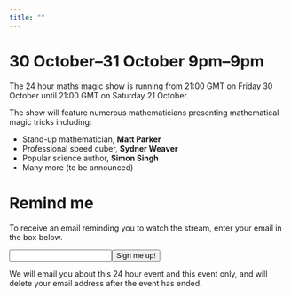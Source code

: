 ```yaml
---
title: ""
---
```


30 October&ndash;31 October 9pm&ndash;9pm
=========================================

The 24 hour maths magic show is running
from 21:00 GMT on Friday 30 October until 21:00 GMT on Saturday 21 October.

The show will feature numerous mathematicians presenting mathematical magic tricks including:

- Stand-up mathematician, <strong>Matt Parker</strong>
- Professional speed cuber, <strong>Sydner Weaver</strong>
- Popular science author, <strong>Simon Singh</strong>
- Many more (to be announced)


Remind me
=========

To receive an email reminding you to watch the stream, enter your email in the box below.

<form method='get' action='https://mscroggs.co.uk/24hr.php'>
<input type='text' id='email' name='email'><input type='submit' value='Sign me up!'>
</form>

We will email you about this 24 hour event and this event only, and will delete your email address
after the event has ended.
